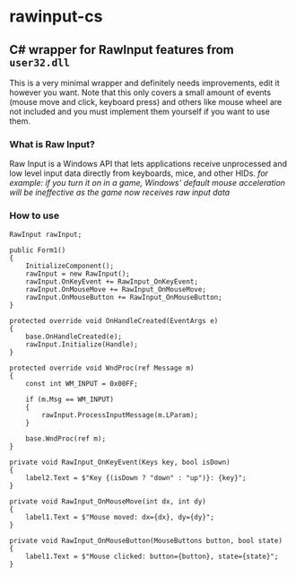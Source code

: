 # rawinput-cs
## C# wrapper for RawInput features from `user32.dll`
This is a very minimal wrapper and definitely needs improvements, edit it however you want. Note that this only covers a small amount of events (mouse move and click, keyboard press) and others like mouse wheel are not included and you must implement them yourself if you want to use them. 

### What is Raw Input?
Raw Input is a Windows API that lets applications receive unprocessed and low level input data directly from keyboards, mice, and other HIDs.
*for example: if you turn it on in a game, Windows' default mouse acceleration will be ineffective as the game now receives raw input data*

### How to use
```
RawInput rawInput;

public Form1()
{
    InitializeComponent();
    rawInput = new RawInput();
    rawInput.OnKeyEvent += RawInput_OnKeyEvent;
    rawInput.OnMouseMove += RawInput_OnMouseMove;
    rawInput.OnMouseButton += RawInput_OnMouseButton;
}

protected override void OnHandleCreated(EventArgs e)
{
    base.OnHandleCreated(e);
    rawInput.Initialize(Handle);
}

protected override void WndProc(ref Message m)
{
    const int WM_INPUT = 0x00FF;

    if (m.Msg == WM_INPUT)
    {
        rawInput.ProcessInputMessage(m.LParam);
    }

    base.WndProc(ref m);
}

private void RawInput_OnKeyEvent(Keys key, bool isDown)
{
    label2.Text = $"Key {(isDown ? "down" : "up")}: {key}";
}

private void RawInput_OnMouseMove(int dx, int dy)
{
    label1.Text = $"Mouse moved: dx={dx}, dy={dy}";
}

private void RawInput_OnMouseButton(MouseButtons button, bool state)
{
    label1.Text = $"Mouse clicked: button={button}, state={state}";
}
```

